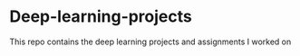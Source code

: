 # Deep-learning-projects
This repo contains the deep learning projects and assignments I worked on 
